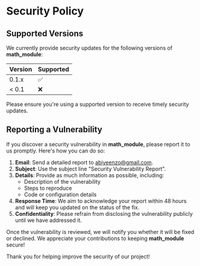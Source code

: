 # Security Policy

## Supported Versions

We currently provide security updates for the following versions of **math_module**:

| Version | Supported          |
| ------- | ------------------ |
| 0.1.x   | :white_check_mark: |
| < 0.1   | :x:                |

Please ensure you're using a supported version to receive timely security updates.

## Reporting a Vulnerability

If you discover a security vulnerability in **math_module**, please report it to us promptly. Here's how you can do so:

1. **Email**: Send a detailed report to [abiyeenzo@gmail.com](mailto:abiyeenzo@gmail.com).
2. **Subject**: Use the subject line "Security Vulnerability Report".
3. **Details**: Provide as much information as possible, including:
   - Description of the vulnerability
   - Steps to reproduce
   - Code or configuration details
4. **Response Time**: We aim to acknowledge your report within 48 hours and will keep you updated on the status of the fix.
5. **Confidentiality**: Please refrain from disclosing the vulnerability publicly until we have addressed it.

Once the vulnerability is reviewed, we will notify you whether it will be fixed or declined. We appreciate your contributions to keeping **math_module** secure!

Thank you for helping improve the security of our project!
